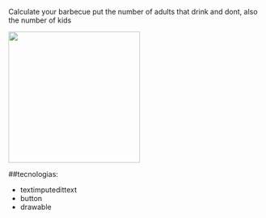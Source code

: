 Calculate your barbecue
put the number of adults that drink and dont, also the number of kids

<img src= "https://github.com/user-attachments/assets/077b0d7f-aa8f-484f-8323-c36b18abe44b" width=260>

##tecnologias:
- textimputedittext
- button
- drawable
